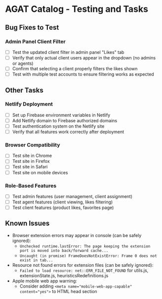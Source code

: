 # AGAT Catalog - Testing and Tasks

## Bug Fixes to Test

### Admin Panel Client Filter
- [ ] Test the updated client filter in admin panel "Likes" tab
- [ ] Verify that only actual client users appear in the dropdown (no admins or agents)
- [ ] Confirm that selecting a client properly filters the likes shown
- [ ] Test with multiple test accounts to ensure filtering works as expected

## Other Tasks

### Netlify Deployment
- [ ] Set up Firebase environment variables in Netlify
- [ ] Add Netlify domain to Firebase authorized domains
- [ ] Test authentication system on the Netlify site
- [ ] Verify that all features work correctly after deployment

### Browser Compatibility
- [ ] Test site in Chrome
- [ ] Test site in Firefox
- [ ] Test site in Safari
- [ ] Test site on mobile devices

### Role-Based Features
- [ ] Test admin features (user management, client assignment)
- [ ] Test agent features (client viewing, likes filtering)
- [ ] Test client features (product likes, favorites page)

## Known Issues
- Browser extension errors may appear in console (can be safely ignored):
  - `Unchecked runtime.lastError: The page keeping the extension port is moved into back/forward cache...`
  - `Uncaught (in promise) FrameDoesNotExistError: Frame 0 does not exist in tab...`
- Resource not found errors for extension files (can be safely ignored):
  - `Failed to load resource: net::ERR_FILE_NOT_FOUND` for utils.js, extensionState.js, heuristicsRedefinitions.js
- Apple mobile web app warning:
  - Consider adding `<meta name="mobile-web-app-capable" content="yes">` to HTML head section